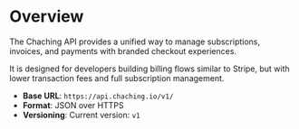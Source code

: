# Overview

The Chaching API provides a unified way to manage subscriptions, invoices, and payments with branded checkout experiences.

It is designed for developers building billing flows similar to Stripe, but with lower transaction fees and full subscription management.

- **Base URL**: `https://api.chaching.io/v1/`
- **Format**: JSON over HTTPS
- **Versioning**: Current version: `v1`